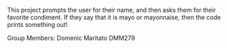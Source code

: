 This project prompts the user for their name, and then asks them for their favorite condiment. If they say that it is mayo or mayonnaise, then the code prints something out!

Group Members:
Domenic Maritato DMM279
